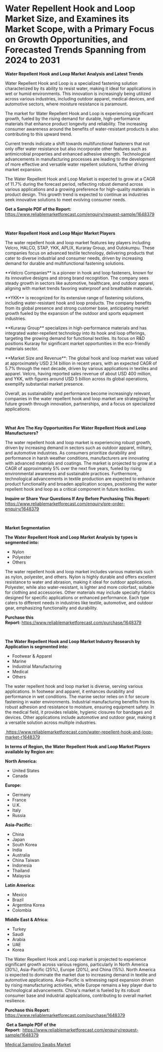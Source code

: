 <p><h1>Water Repellent Hook and Loop Market Size, and Examines its Market Scope, with a Primary Focus on Growth Opportunities, and Forecasted Trends Spanning from 2024 to 2031</h1></p><p><strong>Water Repellent Hook and Loop Market Analysis and Latest Trends</strong></p>
<p><p>Water Repellent Hook and Loop is a specialized fastening solution characterized by its ability to resist water, making it ideal for applications in wet or humid environments. This innovation is increasingly being utilized across various industries, including outdoor apparel, medical devices, and automotive sectors, where moisture resistance is paramount. </p><p>The market for Water Repellent Hook and Loop is experiencing significant growth, fueled by the rising demand for durable, high-performance materials that enhance product longevity and reliability. The increasing consumer awareness around the benefits of water-resistant products is also contributing to this upward trend. </p><p>Current trends indicate a shift towards multifunctional fasteners that not only offer water resistance but also incorporate other features such as antimicrobial properties and enhanced adhesive strength. Technological advancements in manufacturing processes are leading to the development of more effective and versatile water repellent solutions, further driving market expansion. </p><p>The Water Repellent Hook and Loop Market is expected to grow at a CAGR of 11.7% during the forecast period, reflecting robust demand across various applications and a growing preference for high-quality materials in product design. This growth trend is expected to continue as industries seek innovative solutions to meet evolving consumer needs.</p></p>
<p><strong>Get a Sample PDF of the Report:&nbsp;</strong> <a href="https://www.reliablemarketforecast.com/enquiry/request-sample/1648379?utm_campaign=1875&utm_medium=2&utm_source=Github&utm_content=ia&utm_term=29122024&utm_id=water-repellent-hook-and-loop">https://www.reliablemarketforecast.com/enquiry/request-sample/1648379</a></p>
<p>&nbsp;</p>
<p><strong>Water Repellent Hook and Loop Major Market Players</strong></p>
<p><p>The water repellent hook and loop market features key players including Velcro, HALCO, STAP, YKK, APLIX, Kuraray Group, and Outokumpu. These companies focus on advanced textile technology, delivering products that cater to diverse industrial and consumer needs, driven by increasing demand for durable and multifunctional fastening solutions.</p><p>**Velcro Companies** is a pioneer in hook and loop fasteners, known for its innovative designs and strong brand recognition. The company sees steady growth in sectors like automotive, healthcare, and outdoor apparel, aligning with market trends favoring waterproof and breathable materials.</p><p>**YKK** is recognized for its extensive range of fastening solutions, including water-resistant hook and loop products. The company benefits from its global presence and strong customer base, anticipating market growth fueled by the expansion of the outdoor and sports equipment industries.</p><p>**Kuraray Group** specializes in high-performance materials and has integrated water-repellent technology into its hook and loop offerings, targeting the growing demand for functional textiles. Its focus on R&D positions Kuraray for significant market opportunities in the eco-friendly materials sector.</p><p>**Market Size and Revenue**: The global hook and loop market was valued at approximately USD 2.14 billion in recent years, with an expected CAGR of 5.7% through the next decade, driven by various applications in textiles and apparel. Velcro, having reported sales revenue of about USD 400 million, and YKK, with figures around USD 5 billion across its global operations, exemplify substantial market presence.</p><p>Overall, as sustainability and performance become increasingly relevant, companies in the water repellent hook and loop market are strategizing for future growth through innovation, partnerships, and a focus on specialized applications.</p></p>
<p>&nbsp;</p>
<p><strong>What Are The Key Opportunities For Water Repellent Hook and Loop Manufacturers?</strong></p>
<p><p>The water repellent hook and loop market is experiencing robust growth, driven by increasing demand in sectors such as outdoor apparel, military, and automotive industries. As consumers prioritize durability and performance in harsh weather conditions, manufacturers are innovating with advanced materials and coatings. The market is projected to grow at a CAGR of approximately 5% over the next five years, fueled by rising environmental awareness and sustainable practices. Furthermore, technological advancements in textile production are expected to enhance product functionality and broaden application scopes, positioning the water repellent hook and loop as a critical component in future textiles.</p></p>
<p><strong>Inquire or Share Your Questions If Any Before Purchasing This Report:</strong> <a href="https://www.reliablemarketforecast.com/enquiry/pre-order-enquiry/1648379?utm_campaign=1875&utm_medium=2&utm_source=Github&utm_content=ia&utm_term=29122024&utm_id=water-repellent-hook-and-loop">https://www.reliablemarketforecast.com/enquiry/pre-order-enquiry/1648379</a></p>
<p>&nbsp;</p>
<p><strong>Market Segmentation</strong></p>
<p><strong>The Water Repellent Hook and Loop Market Analysis by types is segmented into:</strong></p>
<p><ul><li>Nylon</li><li>Polyester</li><li>Others</li></ul></p>
<p><p>The water repellent hook and loop market includes various materials such as nylon, polyester, and others. Nylon is highly durable and offers excellent resistance to water and abrasion, making it ideal for outdoor applications. Polyester, while also water-resistant, is lighter and more colorfast, suitable for clothing and accessories. Other materials may include specialty fabrics designed for specific applications or enhanced performance. Each type caters to different needs in industries like textile, automotive, and outdoor gear, emphasizing functionality and durability.</p></p>
<p><strong>Purchase this Report:&nbsp;</strong><a href="https://www.reliablemarketforecast.com/purchase/1648379?utm_campaign=1875&utm_medium=2&utm_source=Github&utm_content=ia&utm_term=29122024&utm_id=water-repellent-hook-and-loop">https://www.reliablemarketforecast.com/purchase/1648379</a></p>
<p>&nbsp;</p>
<p><strong>The Water Repellent Hook and Loop Market Industry Research by Application is segmented into:</strong></p>
<p><ul><li>Footwear & Apparel</li><li>Marine</li><li>Industrial Manufacturing</li><li>Medical</li><li>Others</li></ul></p>
<p><p>The water repellent hook and loop market is diverse, serving various applications. In footwear and apparel, it enhances durability and performance in wet conditions. The marine sector relies on it for secure fastening in water environments. Industrial manufacturing benefits from its robust adhesion and resistance to moisture, ensuring equipment safety. In the medical field, it provides reliable, hygienic closures for bandages and devices. Other applications include automotive and outdoor gear, making it a versatile solution across multiple industries.</p></p>
<p><a href="https://www.reliablemarketforecast.com/water-repellent-hook-and-loop-market-r1648379?utm_campaign=1875&utm_medium=2&utm_source=Github&utm_content=ia&utm_term=29122024&utm_id=water-repellent-hook-and-loop">&nbsp;https://www.reliablemarketforecast.com/water-repellent-hook-and-loop-market-r1648379</a></p>
<p><strong>In terms of Region, the Water Repellent Hook and Loop Market Players available by Region are:</strong></p>
<p>
    <p> <strong> North America: </strong>
        <ul>
            <li>United States</li>
            <li>Canada</li>
        </ul>
        </p> 
    <p> <strong> Europe: </strong>
        <ul>
            <li>Germany</li>
            <li>France</li>
            <li>U.K.</li>
            <li>Italy</li>
            <li>Russia</li>
        </ul>
        </p> 
    <p> <strong> Asia-Pacific: </strong>
        <ul>
            <li>China</li>
            <li>Japan</li>
            <li>South Korea</li>
            <li>India</li>
            <li>Australia</li>
            <li>China Taiwan</li>
            <li>Indonesia</li>
            <li>Thailand</li>
            <li>Malaysia</li>
        </ul>
        </p> 
    <p> <strong> Latin America: </strong>
        <ul>
            <li>Mexico</li>
            <li>Brazil</li>
            <li>Argentina Korea</li>
            <li>Colombia</li>
        </ul>
        </p> 
    <p> <strong> Middle East & Africa: </strong>
        <ul>
            <li>Turkey</li>
            <li>Saudi</li>
            <li>Arabia</li>
            <li>UAE</li>
            <li>Korea</li>
        </ul>
    </p>
    </p>
<p><p>The Water Repellent Hook and Loop market is projected to experience significant growth across various regions, particularly in North America (30%), Asia-Pacific (25%), Europe (20%), and China (15%). North America is expected to dominate the market due to increasing demand in textile and automotive applications. Asia-Pacific is witnessing rapid expansion driven by rising manufacturing activities, while Europe remains a key player due to technological advancements. China's market is fueled by its robust consumer base and industrial applications, contributing to overall market resilience.</p></p>
<p><strong>Purchase this Report: </strong><a href="https://www.reliablemarketforecast.com/purchase/1648379?utm_campaign=1875&utm_medium=2&utm_source=Github&utm_content=ia&utm_term=29122024&utm_id=water-repellent-hook-and-loop">https://www.reliablemarketforecast.com/purchase/1648379</a></p>
<p>&nbsp;<strong>Get a Sample PDF of the Report:&nbsp;&nbsp;</strong><a href="https://www.reliablemarketforecast.com/enquiry/request-sample/1648379?utm_campaign=1875&utm_medium=2&utm_source=Github&utm_content=ia&utm_term=29122024&utm_id=water-repellent-hook-and-loop">https://www.reliablemarketforecast.com/enquiry/request-sample/1648379</a></p>
<p><strong></strong></p>
<p><p><a href="https://github.com/Chiragrp22/Market-Research-Report-List-6/blob/main/medical-sampling-swabs-market.md?utm_campaign=1875&utm_medium=2&utm_source=Github&utm_content=ia&utm_term=29122024&utm_id=water-repellent-hook-and-loop">Medical Sampling Swabs Market</a></p></p>